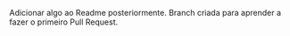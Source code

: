 Adicionar algo ao Readme posteriormente.
Branch criada para aprender a fazer o primeiro Pull Request.

